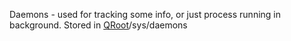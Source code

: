 Daemons - used for tracking some info, or just process running in background.
Stored in [QRoot](QRoot.md)/sys/daemons